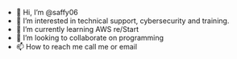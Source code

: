 - 👋 Hi, I’m @saffy06
- 👀 I’m interested in technical support, cybersecurity and training. 
- 🌱 I’m currently learning AWS re/Start
- 💞️ I’m looking to collaborate on programming
- 📫 How to reach me call me or email  

<!---
saffy06/saffy06 is a ✨ special ✨ repository because its `README.md` (this file) appears on your GitHub profile.
You can click the Preview link to take a look at your changes.
--->
